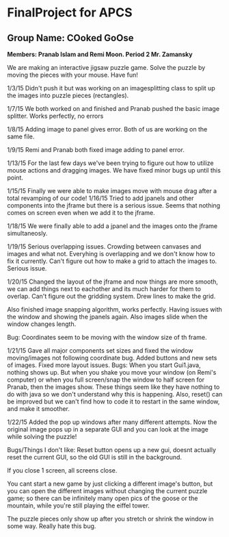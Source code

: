 FinalProject for APCS
============
Group Name: COoked GoOse
------------
**Members: Pranab Islam and Remi Moon. Period 2 Mr. Zamansky**



We are making an interactive jigsaw puzzle game. Solve the puzzle by moving the pieces with your mouse. Have fun!



1/3/15 Didn't push it but was working on an imagesplitting class to split up the images into puzzle pieces (rectangles). 

1/7/15
We both worked on and finished and Pranab pushed the basic image splitter. Works perfectly, no errors

1/8/15 Adding image to panel gives error. Both of us are working on the same file. 

1/9/15 Remi and Pranab both fixed image adding to panel error. 

1/13/15 For the last few days we've been trying to figure out how to utilize mouse actions and dragging images. We have fixed minor bugs up until this point.  


1/15/15 Finally we were able to make images move with mouse drag after a total revamping of our code!
1/16/15 Tried to add jpanels and other components into the jframe but there is a serious issue. Seems that nothing comes on screen even when we add it to the jframe. 

1/18/15 We were finally able to add a jpanel and the images onto the jframe simultaneosly. 

1/19/15 Serious overlapping issues. Crowding between canvases and images and what not. Everyhing is overlapping and we don't know how to fix it currently. Can't figure out how to make a grid to attach the images to. Serious issue. 

1/20/15 Changed the layout of the jframe and now things are more smooth, we can add things next to eachother and its much harder for them to overlap. Can't figure out the gridding system. Drew lines to make the grid. 

Also finished image snapping algorithm, works perfectly. Having issues with the window and showing the jpanels again. Also images slide when the window changes length.

Bug: Coordinates seem to be moving with the window size of th frame.

1/21/15 Gave all major components set sizes and fixed the window moving/images not following coordinate bug. Added buttons and new sets of images. Fixed more layout issues.
Bugs: When you start Gui1.java, nothing shows up. But when you shake you move your window  (on Remi's computer) or when you full screen/snap the window to half screen for Pranab, then the images show. These things seem like they have nothing to do with java so we don't understand why this is happening. Also, reset() can be improved but we can't find how to code it to restart in the same window, and make it smoother.

1/22/15 Added the pop up windows after many different attempts. Now the original image pops up in a separate GUI and you can look at the image while solving the puzzle!

Bugs/Things I don't like: Reset button opens up a new gui, doesnt actually reset the current GUI, so the old GUI is still in the background. 

If you close 1 screen, all screens close.

You cant start a new game by just clicking a different image's button, but you can open the different images without changing the current puzzle game; so there can be infinitely many open pics of the goose or the mountain, while you're still playing the eiffel tower. 

The puzzle pieces only show up after you stretch or shrink the window in some way. Really hate this bug.
